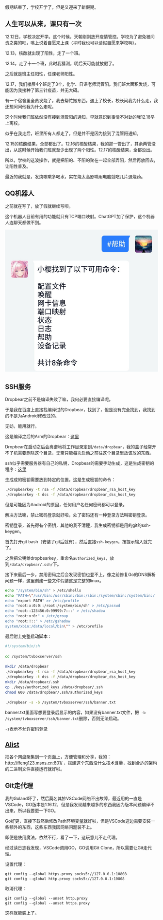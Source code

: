 假期结束了，学校开学了，但是又迎来了新假期。

## 人生可以从来，课只有一次

12.12日，学校决定开学。这个时候，天朝刚刚放开疫情管控。学校为了避免被问责之类的吧，嘴上说着自愿来上课（平时我也可以请假自愿来学校啊）。

12.13，核酸就出现了阳性，走了一个班。

12.14，走了十一个班，此时我猜测，明后天可能就放假了。

之后就是班主任阳性，任课老师阳性。

12.17，我们楼层4个班走了3个，化学、日语老师混管阳。我们班大面积发烧，可能因为我接种了第三针疫苗，并无大碍。

有一个宿舍里全员发烧了，我去帮忙搬东西，遇上了校长，校长问我为什么走，我还想问问他我为什么走呢。

这个时候我们班依然没有接到混管阳的通知，早就意识到事情不对劲的我12.18早上离校。

似乎在我走后，班里所有人都走了，但是并不是因为接到了混管阳通知。

12.15的核酸结果，全部都出了。12.16的核酸结果，我的那一管出了，其余两管没出，从这时候开始我们班就至少出现了两个阳性。12.17的核酸结果，全都没出。

所以，学校的这波操作，就是把阳的、不阳的聚在一起全部弄阳，然后再放回去，让阳性普及。

最近的我就是，发烧咳嗽多喝水，实在烧太高影响用电脑就吃几片退烧药。

## QQ机器人

之前就在写了，放了假就继续写呗。

这个机器人目前有用的功能就只有TCP端口映射。ChatGPT加了保护，这个机器人连聊天都做不到。

![](/datas/images/37-2.jpg)

## SSH服务

Dropbear之前不是编译失败了嘛，我何必要直接编译呢。

于是我在百度上直接找编译过的Dropbear，找到了，但是没有完全找到，我找到的不是为Android修改过的。

无妨，能用就行。

这是编译之后的Arm的Dropbear：[这里](http://ffeng123.msns.cn:801/%E9%98%BF%E9%87%8C%E4%BA%91%E7%9B%98/%E5%B7%A5%E5%85%B7/dropbear)

Dropbear在启动之后会离谱地将工作目录定到`/data/dropbear`，我的盒子经常开不了机需要删除这个目录，无奈只能每次启动之前往这个目录里放该放的东西。

ssh似乎需要服务器有自己的私钥，Dropbear的需要手动生成，这是生成密钥的程序：[这里](http://ffeng123.msns.cn:801/%E9%98%BF%E9%87%8C%E4%BA%91%E7%9B%98/%E5%B7%A5%E5%85%B7/Dropbear/dropbearkey)

生成成的密钥需要放到特定的位置，这是生成密钥的命令：

```bash
./dropbearkey -t rsa -f /data/dropbear/dropbear_rsa_host_key
./dropbearkey -t dss -f /data/dropbear/dropbear_dss_host_key
```

但是可能因为Android的原因，任何用户名任何密码都可以登录。

解决方法嘛，禁止密码登录就好啦，处了密码还有一种登录方法叫密钥登录。

密钥登录，首先得有个密钥，其他的我不清楚，我生成密钥都是用的git的ssh-keygen。

首先打开git bash（安装了git后就有），然后直接`ssh-keygen`，按提示输入就完了。

之后把公钥给dropbearkey，重命名`authorized_keys`，放到`/data/dropbear/.ssh/`下。

接下来最后一步，禁用密码之后会发现密钥也登不上，像之前修复Go的DNS解析问题一样，这里创建一些文件假装这是完整的linux。

```bash
echo "/system/bin/sh" > /etc/shells
echo "PATH=\"/usr/bin:/usr/sbin:/bin:/sbin:/system/sbin:/system/bin:/
echo "export PATH" >> /etc/profile
echo "root:x:0:0::/root:/system/bin/sh" > /etc/passwd
echo "root::123456:0:99999:7:::" > /etc/shadow
echo "root:x:0:" > /etc/group
echo "root:!::" > /etc/gshadow
system/xbin:/data/local/bin\"" > /etc/profile
```

最后附上完整启动脚本：
```bash
#!/system/bin/sh

cd /system/tvboxserver/ssh

mkdir /data/dropbear
./dropbearkey -t rsa -f /data/dropbear/dropbear_rsa_host_key
./dropbearkey -t dss -f /data/dropbear/dropbear_dss_host_key
mkdir /data/dropbear/.ssh
cp ./keys/authorized_keys /data/dropbear/.ssh
chmod 600 /data/dropbear/.ssh/authorized_keys

./dropbear -s -b /system/tvboxserver/ssh/banner.txt

```

banner.txt里面写想要登录后显示的内容，如果没有banner.txt文件，把` -b /system/tvboxserver/ssh/banner.txt`删除，否则无法启动。

`-s`表示不允许密码登录

## [Alist](https://alist.nn.ci/zh/)

把各个网盘聚集到一个页面上，方便管理和分享，我的：http://ffeng123.msns.cn:801/ ，搭建这个东西没什么技术含量，找到合适的架构的二进制文件直接运行就好啦。

## Git走代理

我的Goland坏了，然后莫名其妙VSCode网络不出故障，最近用的一直是VSCode，GO版本是1.16.12，但是我发现越来越多的东西我因为版本问题编译不出来，所以我要更一下GO。

Go好更，直接下载然后修改Path环境变量就好啦，但是VSCode这边需要安装一些额外的东西，这些东西我因网络问题装不上。

即便是使用魔法，依然不行，看了一下，这玩意儿不走代理。

经过读日志我发现，VSCode调用GO，GO调用Git Clone，所以需要让Git走代理。

设置代理：

```
git config --global https.proxy socks5://127.0.0.1:10808
git config --global http.proxy socks5://127.0.0.1:10808
```

取消代理：

```
git config --global --unset http.proxy
git config --global --unset https.proxy
```
  
这样就能装上了。

